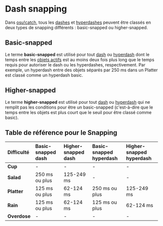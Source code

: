 # Dash snapping

Dans [osu!catch](/wiki/Game_mode/osu!catch), tous les [dashes](/wiki/Gameplay/Dash) et [hyperdashes](/wiki/Gameplay/Hyperdash) peuvent être classés en deux types de snapping différents : basic-snapped ou higher-snapped. 

## Basic-snapped

Le terme **basic-snapped** est utilisé pour tout [dash](/wiki/Gameplay/Dash) ou [hyperdash](/wiki/Gameplay/Hyperdash) dont le temps entre les [objets actifs](/wiki/Glossary/Active_object) est au moins deux fois plus long que le temps requis pour autoriser le dash ou les hyperdashes, respectivement. Par exemple, un hyperdash entre des objets séparés par 250 ms dans un Platter est classé comme un hyperdash basic.

## Higher-snapped

Le terme **higher-snapped** est utilisé pour tout [dash](/wiki/Gameplay/Dash) ou [hyperdash](/wiki/Gameplay/Hyperdash) qui ne remplit pas les conditions pour être un basic-snapped (c'est-à-dire que le temps entre les objets est plus court que le seuil pour être classé comme basic).

## Table de référence pour le Snapping

| Difficulté | Basic-snapped dash | Higher-snapped dash | Basic-snapped hyperdash | Higher-snapped hyperdash |
| :-- | :-- | :-- | :-- | :-- |
| **Cup** | - | - | - | - |
| **Salad** | 250 ms ou plus | 125-249 ms | - | - |
| **Platter** | 125 ms ou plus | 62-124 ms | 250 ms ou plus | 125-249 ms |
| **Rain** | 125 ms ou plus | 62-124 ms | 125 ms ou plus | 62-124 ms |
| **Overdose** | - | - | - | - |
